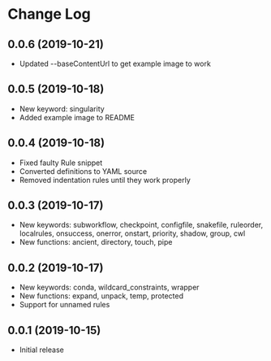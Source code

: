 # Change Log

## 0.0.6 (2019-10-21)

- Updated --baseContentUrl to get example image to work

## 0.0.5 (2019-10-18)

- New keyword: singularity
- Added example image to README

## 0.0.4 (2019-10-18)

- Fixed faulty Rule snippet
- Converted definitions to YAML source
- Removed indentation rules until they work properly

## 0.0.3 (2019-10-17)

- New keywords: subworkflow, checkpoint, configfile, snakefile, ruleorder, localrules, onsuccess, onerror, onstart, priority, shadow, group, cwl
- New functions: ancient, directory, touch, pipe

## 0.0.2 (2019-10-17)

- New keywords: conda, wildcard_constraints, wrapper
- New functions: expand, unpack, temp, protected
- Support for unnamed rules

## 0.0.1 (2019-10-15)

- Initial release
